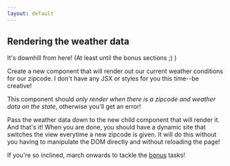 ```yaml
---
layout: default
---
```


## Rendering the weather data

It's downhill from here! (At least until the bonus sections ;) )

Create a new component that will render out our current weather conditions for our zipcode.  I don't have any JSX or styles for you this time--be creative!

This component should _only render when there is a zipcode and weather data on the state_, otherwise you'll get an error!

Pass the weather data down to the new child component that will render it. And that's it! When you are done, you should have a dynamic site that switches the view everytime a new zipcode is given. It will do this without you having to manipulate the DOM directly and without reloading the page!

If you're so inclined, march onwards to tackle the [bonus](bonus-validations) tasks!
